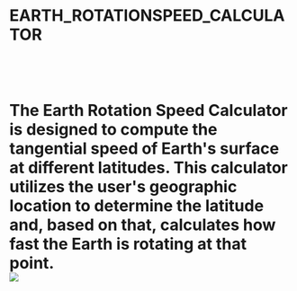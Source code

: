 <h1>EARTH_ROTATIONSPEED_CALCULATOR<h1/><br>
<p>The Earth Rotation Speed Calculator is designed to compute the tangential speed of Earth's surface at different latitudes. This calculator utilizes the user's geographic location to determine the latitude and, based on that, calculates how fast the Earth is rotating at that point.
  <br><a href="https://icebear.ninja"><img src="https://media.gettyimages.com/id/109255193/photo/rick-astley.jpg?s=612x612&w=gi&k=20&c=v_fpwCgpMsYM4QZP1cE0uGDD9Q6-mTqWKXDkXCSK578="></a>
</p>
